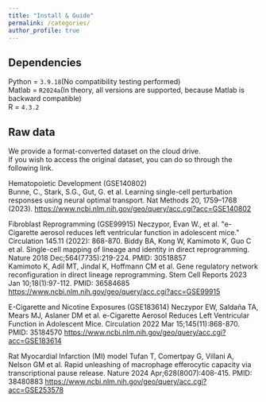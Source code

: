 ```yaml
---
title: "Install & Guide"
permalink: /categories/
author_profile: true
---
```




Dependencies
---
Python = `3.9.18`(No compatibility testing performed)  
Matlab = `R2024a`(In theory, all versions are supported, because Matlab is backward compatible)   
R = `4.3.2`   

Raw data
---
We provide a format-converted dataset on the cloud drive.  
If you wish to access the original dataset, you can do so through the following link.  

Hematopoietic Development (GSE140802)  
Bunne, C., Stark, S.G., Gut, G. et al. Learning single-cell perturbation responses using neural optimal transport. Nat Methods 20, 1759–1768 (2023). 
https://www.ncbi.nlm.nih.gov/geo/query/acc.cgi?acc=GSE140802

Fibroblast Reprogramming (GSE99915)
Neczypor, Evan W., et al. "e-Cigarette aerosol reduces left ventricular function in adolescent mice." Circulation 145.11 (2022): 868-870.
Biddy BA, Kong W, Kamimoto K, Guo C et al. Single-cell mapping of lineage and identity in direct reprogramming. Nature 2018 Dec;564(7735):219-224. PMID: 30518857  
Kamimoto K, Adil MT, Jindal K, Hoffmann CM et al. Gene regulatory network reconfiguration in direct lineage reprogramming. Stem Cell Reports 2023 Jan 10;18(1):97-112. PMID: 36584685  
https://www.ncbi.nlm.nih.gov/geo/query/acc.cgi?acc=GSE99915

E-Cigarette and Nicotine Exposures (GSE183614) 
Neczypor EW, Saldaña TA, Mears MJ, Aslaner DM et al. e-Cigarette Aerosol Reduces Left Ventricular Function in Adolescent Mice. Circulation 2022 Mar 15;145(11):868-870. PMID: 35184570
https://www.ncbi.nlm.nih.gov/geo/query/acc.cgi?acc=GSE183614

Rat Myocardial Infarction (MI) model
Tufan T, Comertpay G, Villani A, Nelson GM et al. Rapid unleashing of macrophage efferocytic capacity via transcriptional pause release. Nature 2024 Apr;628(8007):408-415. PMID: 38480883
https://www.ncbi.nlm.nih.gov/geo/query/acc.cgi?acc=GSE253578
